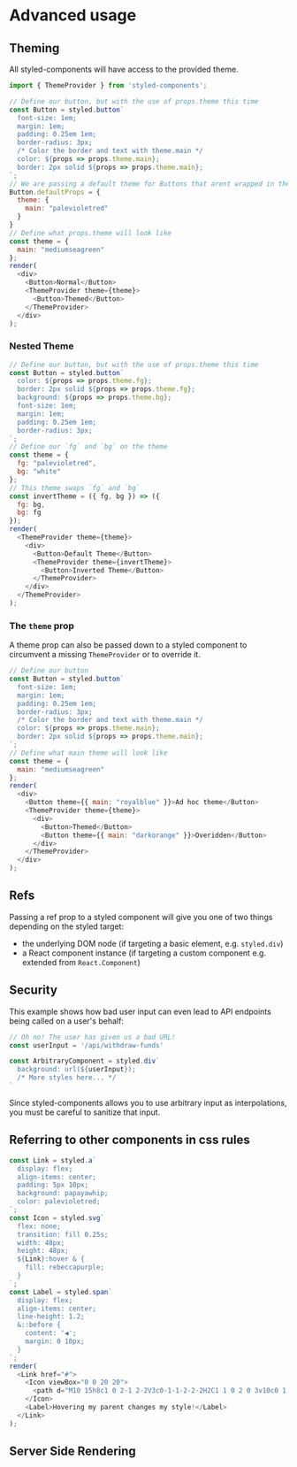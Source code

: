 # Advanced usage

## Theming

All styled-components will have access to the provided theme.

```js
import { ThemeProvider } from 'styled-components';

// Define our button, but with the use of props.theme this time
const Button = styled.button`
  font-size: 1em;
  margin: 1em;
  padding: 0.25em 1em;
  border-radius: 3px;
  /* Color the border and text with theme.main */
  color: ${props => props.theme.main};
  border: 2px solid ${props => props.theme.main};
`;
// We are passing a default theme for Buttons that arent wrapped in the ThemeProvider
Button.defaultProps = {
  theme: {
    main: "palevioletred"
  }
}
// Define what props.theme will look like
const theme = {
  main: "mediumseagreen"
};
render(
  <div>
    <Button>Normal</Button>
    <ThemeProvider theme={theme}>
      <Button>Themed</Button>
    </ThemeProvider>
  </div>
);
```

### Nested Theme

```js
// Define our button, but with the use of props.theme this time
const Button = styled.button`
  color: ${props => props.theme.fg};
  border: 2px solid ${props => props.theme.fg};
  background: ${props => props.theme.bg};
  font-size: 1em;
  margin: 1em;
  padding: 0.25em 1em;
  border-radius: 3px;
`;
// Define our `fg` and `bg` on the theme
const theme = {
  fg: "palevioletred",
  bg: "white"
};
// This theme swaps `fg` and `bg`
const invertTheme = ({ fg, bg }) => ({
  fg: bg,
  bg: fg
});
render(
  <ThemeProvider theme={theme}>
    <div>
      <Button>Default Theme</Button>
      <ThemeProvider theme={invertTheme}>
        <Button>Inverted Theme</Button>
      </ThemeProvider>
    </div>
  </ThemeProvider>
);
```


### The `theme` prop

A theme prop can also be passed down to a styled component to circumvent a missing `ThemeProvider` or to override it.

```js
// Define our button
const Button = styled.button`
  font-size: 1em;
  margin: 1em;
  padding: 0.25em 1em;
  border-radius: 3px;
  /* Color the border and text with theme.main */
  color: ${props => props.theme.main};
  border: 2px solid ${props => props.theme.main};
`;
// Define what main theme will look like
const theme = {
  main: "mediumseagreen"
};
render(
  <div>
    <Button theme={{ main: "royalblue" }}>Ad hoc theme</Button>
    <ThemeProvider theme={theme}>
      <div>
        <Button>Themed</Button>
        <Button theme={{ main: "darkorange" }}>Overidden</Button>
      </div>
    </ThemeProvider>
  </div>
);
```


## Refs

Passing a ref prop to a styled component will give you one of two things depending on the styled target:

- the underlying DOM node (if targeting a basic element, e.g. `styled.div`)
- a React component instance (if targeting a custom component e.g. extended from `React.Component`)


## Security

This example shows how bad user input can even lead to API endpoints being called on a user's behalf:

```js
// Oh no! The user has given us a bad URL!
const userInput = '/api/withdraw-funds'

const ArbitraryComponent = styled.div`
  background: url(${userInput});
  /* More styles here... */
`
```

Since styled-components allows you to use arbitrary input as interpolations, you must be careful to sanitize that input.


## Referring to other components in css rules

```js
const Link = styled.a`
  display: flex;
  align-items: center;
  padding: 5px 10px;
  background: papayawhip;
  color: palevioletred;
`;
const Icon = styled.svg`
  flex: none;
  transition: fill 0.25s;
  width: 48px;
  height: 48px;
  ${Link}:hover & {
    fill: rebeccapurple;
  }
`;
const Label = styled.span`
  display: flex;
  align-items: center;
  line-height: 1.2;
  &::before {
    content: '◀';
    margin: 0 10px;
  }
`;
render(
  <Link href="#">
    <Icon viewBox="0 0 20 20">
      <path d="M10 15h8c1 0 2-1 2-2V3c0-1-1-2-2-2H2C1 1 0 2 0 3v10c0 1 1 2 2 2h4v4l4-4zM5 7h2v2H5V7zm4 0h2v2H9V7zm4 0h2v2h-2V7z"/>
    </Icon>
    <Label>Hovering my parent changes my style!</Label>
  </Link>
);
```


## Server Side Rendering